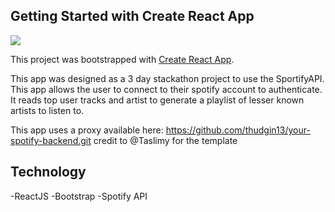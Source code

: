 ## Getting Started with Create React App

![](http://i.imgur.com/LDUs8kJ.gif)

This project was bootstrapped with [Create React App](https://github.com/facebook/create-react-app).

This app was designed as a 3 day stackathon project to use the SportifyAPI. This app allows the user to connect to their spotify account to authenticate. It reads top user tracks and artist to generate a playlist of lesser known artists to listen to. 

This app uses a proxy available here: https://github.com/thudgin13/your-spotify-backend.git credit to @Taslimy for the template

## Technology
-ReactJS
-Bootstrap
-Spotify API
